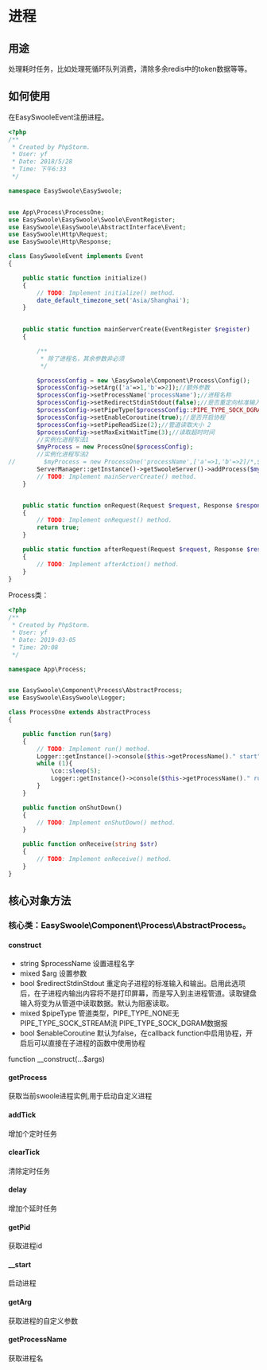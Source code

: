 # 进程

## 用途
处理耗时任务，比如处理死循环队列消费，清除多余redis中的token数据等等。


## 如何使用

在EasySwooleEvent注册进程。

```php
<?php
/**
 * Created by PhpStorm.
 * User: yf
 * Date: 2018/5/28
 * Time: 下午6:33
 */

namespace EasySwoole\EasySwoole;


use App\Process\ProcessOne;
use EasySwoole\EasySwoole\Swoole\EventRegister;
use EasySwoole\EasySwoole\AbstractInterface\Event;
use EasySwoole\Http\Request;
use EasySwoole\Http\Response;

class EasySwooleEvent implements Event
{

    public static function initialize()
    {
        // TODO: Implement initialize() method.
        date_default_timezone_set('Asia/Shanghai');
    }

    
    public static function mainServerCreate(EventRegister $register)
    {

        /**
         * 除了进程名，其余参数非必须
         */

        $processConfig = new \EasySwoole\Component\Process\Config();
        $processConfig->setArg(['a'=>1,'b'=>2]);//额外参数
        $processConfig->setProcessName('processName');//进程名称
        $processConfig->setRedirectStdinStdout(false);//是否重定向标准输入/输出
        $processConfig->setPipeType($processConfig::PIPE_TYPE_SOCK_DGRAM);//管道类型 PIPE_TYPE_NONE无 PIPE_TYPE_SOCK_STREAM流 PIPE_TYPE_SOCK_DGRAM数据报
        $processConfig->setEnableCoroutine(true);//是否开启协程
        $processConfig->setPipeReadSize(2);//管道读取大小 2
        $processConfig->setMaxExitWaitTime(3);//读取超时时间
        //实例化进程写法1
        $myProcess = new ProcessOne($processConfig);
        //实例化进程写法2
//        $myProcess = new ProcessOne('processName',['a'=>1,'b'=>2]/*,$redirectStdinStdout,$pipeType,$enableCoroutine*/);
        ServerManager::getInstance()->getSwooleServer()->addProcess($myProcess->getProcess());
        // TODO: Implement mainServerCreate() method.
    }


    public static function onRequest(Request $request, Response $response): bool
    {
        // TODO: Implement onRequest() method.
        return true;
    }

    public static function afterRequest(Request $request, Response $response): void
    {
        // TODO: Implement afterAction() method.
    }
}
```

Process类：

```php
<?php
/**
 * Created by PhpStorm.
 * User: yf
 * Date: 2019-03-05
 * Time: 20:08
 */

namespace App\Process;


use EasySwoole\Component\Process\AbstractProcess;
use EasySwoole\EasySwoole\Logger;

class ProcessOne extends AbstractProcess
{

    public function run($arg)
    {
        // TODO: Implement run() method.
        Logger::getInstance()->console($this->getProcessName()." start");
        while (1){
            \co::sleep(5);
            Logger::getInstance()->console($this->getProcessName()." run");
        }
    }

    public function onShutDown()
    {
        // TODO: Implement onShutDown() method.
    }

    public function onReceive(string $str)
    {
        // TODO: Implement onReceive() method.
    }
}
```

## 核心对象方法

### 核心类：EasySwoole\Component\Process\AbstractProcess。

#### construct

* string $processName           设置进程名字
* mixed  $arg                   设置参数
* bool   $redirectStdinStdout   重定向子进程的标准输入和输出。启用此选项后，在子进程内输出内容将不是打印屏幕，而是写入到主进程管道。读取键盘输入将变为从管道中读取数据。默认为阻塞读取。
* mixed  $pipeType              管道类型，PIPE_TYPE_NONE无 PIPE_TYPE_SOCK_STREAM流 PIPE_TYPE_SOCK_DGRAM数据报
* bool   $enableCoroutine       默认为false，在callback function中启用协程，开启后可以直接在子进程的函数中使用协程

function __construct(...$args)


#### getProcess
获取当前swoole进程实例,用于启动自定义进程
#### addTick
增加个定时任务
#### clearTick
清除定时任务
#### delay
增加个延时任务
#### getPid
获取进程id
#### __start
启动进程
#### getArg
获取进程的自定义参数
#### getProcessName
获取进程名


